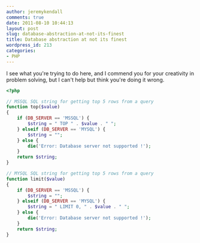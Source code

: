 ```yaml
---
author: jeremykendall
comments: true
date: 2011-08-10 10:44:13
layout: post
slug: database-abstraction-at-not-its-finest
title: Database abstraction at not its finest
wordpress_id: 213
categories:
- PHP
---
```


I see what you're trying to do here, and I commend you for your creativity in problem solving, but I can't help but think you're doing it wrong.

```php
<?php 

// MSSQL SQL string for getting top 5 rows from a query
function top($value)
{
    if (DB_SERVER == 'MSSQL') {
        $string = " TOP " . $value . " ";
    } elseif (DB_SERVER == 'MYSQL') {
        $string = "";
    } else {
        die('Error: Database server not supported !');
    }
    return $string;
}

// MYSQL SQL string for getting top 5 rows from a query
function limit($value)
{
    if (DB_SERVER == 'MSSQL') {
        $string = "";
    } elseif (DB_SERVER == 'MYSQL') {
        $string = " LIMIT 0, " . $value . " ";
    } else {
        die('Error: Database server not supported !');
    }
    return $string;
}
```
